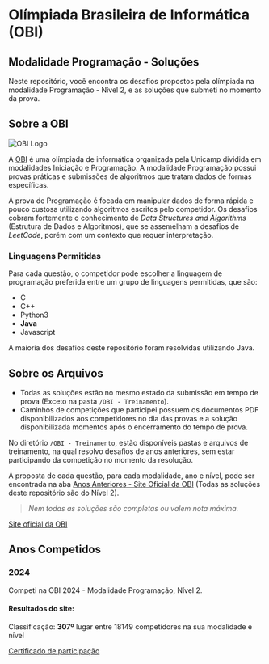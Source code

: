 # Olímpiada Brasileira de Informática (OBI)
## Modalidade Programação - Soluções



Neste repositório, você encontra os desafios propostos pela olímpiada na modalidade Programação - Nível 2, e as soluções que submeti no momento da prova.  

## Sobre a OBI

![OBI Logo](https://jornal.unicamp.br/wp-content/uploads/sites/32/2024/04/Age_20240412_OBI_Capa.jpg)

A [OBI](https://olimpiada.ic.unicamp.br/) é uma olímpiada de informática organizada pela Unicamp dividida em modalidades Iniciação e Programação. A modalidade Programação possui provas práticas e submissões de algoritmos que tratam dados de formas específicas.  

A prova de Programação é focada em manipular dados de forma rápida e pouco custosa utilizando algoritmos escritos pelo competidor. Os desafios cobram fortemente o conhecimento de *Data Structures and Algorithms* (Estrutura de Dados e Algoritmos), que se assemelham a desafios de *LeetCode*, porém com um contexto que requer interpretação.  

### Linguagens Permitidas
Para cada questão, o competidor pode escolher a linguagem de programação preferida entre um grupo de linguagens permitidas, que são:
- C
- C++
- Python3
- **Java**
- Javascript

A maioria dos desafios deste repositório foram resolvidas utilizando Java.

## Sobre os Arquivos

- Todas as soluções estão no mesmo estado da submissão em tempo de prova (Exceto na pasta `/OBI - Treinamento`).  
- Caminhos de competições que participei possuem os documentos PDF disponibilizados aos competidores no dia das provas e a solução disponibilizada momentos após o encerramento do tempo de prova.

No diretório `/OBI - Treinamento`, estão disponíveis pastas e arquivos de treinamento, na qual resolvo desafios de anos anteriores, sem estar participando da competição no momento da resolução.  

A proposta de cada questão, para cada modalidade, ano e nível, pode ser encontrada na aba [Anos Anteriores - Site Oficial da OBI](https://olimpiada.ic.unicamp.br/passadas/) (Todas as soluções deste repositório são do Nível 2). 

> *Nem todas as soluções são completas ou valem nota máxima.*

[Site oficial da OBI](https://olimpiada.ic.unicamp.br/)

## Anos Competidos

### 2024

Competi na OBI 2024 - Modalidade Programação, Nível 2.

#### Resultados do site:
Classificação: **307º** lugar entre 18149 competidores na sua modalidade e nível

[Certificado de participação](https://github.com/joaoxn/OBI/blob/main/OBI%202024/certificado.pdf)
